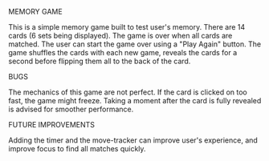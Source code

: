 MEMORY GAME

This is a simple memory game built to test user's memory. 
There are 14 cards (6 sets being displayed). The game is over when all cards are matched. 
The user can start the game over using a "Play Again" button. 
The game shuffles the cards with each new game, reveals the cards for a second before flipping them all to the back of the card. 

BUGS 

The mechanics of this game are not perfect. If the card is clicked on too fast, the game might freeze. 
Taking a moment after the card is fully revealed is advised for smoother performance. 

FUTURE IMPROVEMENTS

Adding the timer and the move-tracker can improve user's experience, and improve focus to find all matches quickly. 
